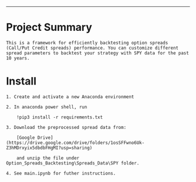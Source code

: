
---

# Project Summary

    This is a framework for efficiently backtesting option spreads (Call/Put Credit spreads) performance. You can customize different spread parameters to backtest your strategy with SPY data for the past 10 years.

# Install 
    1. Create and activate a new Anaconda environment

    2. In anaconda power shell, run
   
        !pip3 install -r requirements.txt
   
    3. Download the preprocessed spread data from: 
   
        [Google Drive](https://drive.google.com/drive/folders/1osSFFwno6Uk-Z3hMDrxyix5dbdbFHgMI?usp=sharing) 
        
        and unzip the file under Option_Spreads_Backtesting\Spreads_Data\SPY folder.

    4. See main.ipynb for futher instructions.
